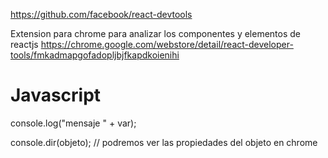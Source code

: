 https://github.com/facebook/react-devtools

Extension para chrome para analizar los componentes y elementos de reactjs
https://chrome.google.com/webstore/detail/react-developer-tools/fmkadmapgofadopljbjfkapdkoienihi



# Javascript
console.log("mensaje " + var);

console.dir(objeto); // podremos ver las propiedades del objeto en chrome
